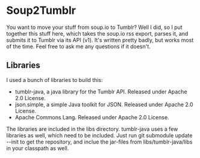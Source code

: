 # Soup2Tumblr
You want to move your stuff from soup.io to Tumblr? Well I did, so I put together this stuff here, which takes the soup.io rss export, parses it, and submits it to Tumblr via its API (v1). It's written pretty badly, but works most of the time. Feel free to ask me any questions if it doesn't.

## Libraries
I used a bunch of libraries to build this:
* tumblr-java, a java library for the Tumblr API. Released under Apache 2.0 License.
* json.simple, a simple Java toolkit for JSON. Released under Apache 2.0 License.
* Apache Commons Lang. Released under Apache 2.0 License.

The libraries are included in the libs directory. tumblr-java uses a few libraries as well, which need to be included. Just run git submodule update --init to get the repository, and inclue the jar-files from libs/tumblr-java/libs in your classpath as well.
